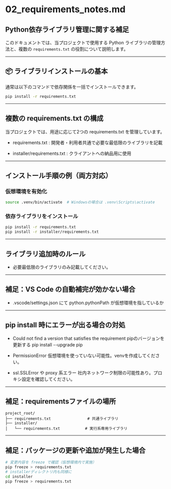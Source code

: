 # 02_requirements_notes.md
## Python依存ライブラリ管理に関する補足

このドキュメントでは、当プロジェクトで使用する Python ライブラリの管理方法と、複数の `requirements.txt` の役割について説明します。

---

## 📦 ライブラリインストールの基本

通常は以下のコマンドで依存関係を一括でインストールできます。

```bash
pip install -r requirements.txt
```

---

## 複数の requirements.txt の構成

当プロジェクトでは、用途に応じて2つの requirements.txt を管理しています。

- requirements.txt :
開発者・利用者共通で必要な最低限のライブラリを記載

- installer/requirements.txt :
クライアントへの納品用に使用

---

## インストール手順の例（両方対応）

### 仮想環境を有効化
```bash
source .venv/bin/activate  # Windowsの場合は .venv\Scripts\activate
```

### 依存ライブラリをインストール
```bash
pip install -r requirements.txt
pip install -r installer/requirements.txt
```

---

## ライブラリ追加時のルール
- 必要最低限のライブラリのみ記載してください。

---

## 補足：VS Code の自動補完が効かない場合
- .vscode/settings.json にて python.pythonPath が仮想環境を指しているか

---

## pip install 時にエラーが出る場合の対処
- Could not find a version that satisfies the requirement
pipのバージョンを更新する pip install --upgrade pip

- PermissionError
仮想環境を使っていない可能性。venvを作成してください。

- ssl.SSLError や proxy 系エラー
社内ネットワーク制限の可能性あり。プロキシ設定を確認してください。

---

## 補足：requirementsファイルの場所
```text
project_root/
├── requirements.txt                # 共通ライブラリ
├── installer/
│   └── requirements.txt           # 実行系専用ライブラリ
```

---


## 補足：パッケージの更新や追加が発生した場合

```bash
# 変更内容を freeze で確認（仮想環境内で実施）
pip freeze > requirements.txt
# installerディレクトリ内も同様に
cd installer
pip freeze > requirements.txt
```


